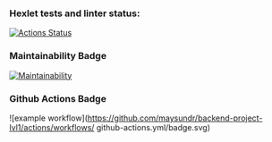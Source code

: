 ### Hexlet tests and linter status:
[![Actions Status](https://github.com/maysundr/backend-project-lvl1/workflows/hexlet-check/badge.svg)](https://github.com/maysundr/backend-project-lvl1/actions)

### Maintainability Badge
[![Maintainability](https://api.codeclimate.com/v1/badges/a99a88d28ad37a79dbf6/maintainability)](https://codeclimate.com/github/codeclimate/codeclimate/maintainability)

### Github Actions Badge
![example workflow](https://github.com/maysundr/backend-project-lvl1/actions/workflows/
github-actions.yml/badge.svg)
